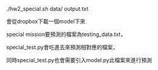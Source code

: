./hw2_special.sh data/ output.txt


會從dropbox下載一個model下來

special mission要預測的檔案為testing_data.txt，

special_test.py會吃進去來預測相對應的檔案，

同時special_test.py也會需要引入model.py此檔案來進行預測
